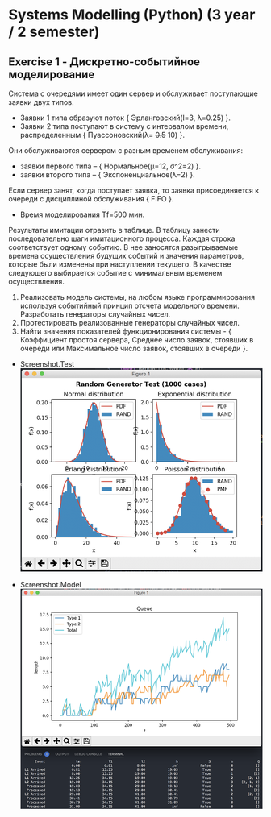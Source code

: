 # Systems Modelling (Python) (3 year / 2 semester)

## Exercise 1 - Дискретно-событийное моделирование

Система с очередями имеет один сервер и обслуживает поступающие заявки двух типов.
* Заявки 1 типа образуют поток { Эрланговский(l=3, λ=0.25) }.
* Заявки 2 типа поступают в систему с интервалом времени, распределенным { Пуассоновский(λ= ~~0.5~~ 10) }.

Они обслуживаются сервером с разным временем обслуживания:
* заявки первого типа – { Нормальное(μ=12, σ^2=2) }.
* заявки второго типа – { Экспоненциальное(λ=2) }.

Если сервер занят, когда поступает заявка, то заявка присоединяется к очереди с дисциплиной обслуживания { FIFO }.
* Время моделирования Tf=500 мин.

Результаты имитации отразить в таблице. В таблицу занести последовательно шаги имитационного процесса. Каждая строка соответствует одному событию. В нее заносятся разыгрываемые времена осуществления будущих событий и значения параметров, которые были изменены при наступлении текущего. В качестве следующего выбирается событие с минимальным временем осуществления.

1. Реализовать модель системы, на любом языке программирования используя событийный принцип отсчета модельного времени. Разработать генераторы случайных чисел.
1. Протестировать реализованные генераторы случайных чисел.
1. Найти значения показателей функционирования системы - { Коэффициент простоя сервера, Среднее число заявок, стоявших в очереди или Максимальное число заявок, стоявших в очереди }.

  
* Screenshot.Test
![Oops. Image was here](https://raw.githubusercontent.com/DV1X3R/tti-computer-science/master/III.%20Third%20Year/python-systems-modelling/screenshot.test.png)  
  
* Screenshot.Model
![Oops. Image was here](https://raw.githubusercontent.com/DV1X3R/tti-computer-science/master/III.%20Third%20Year/python-systems-modelling/screenshot.model.png)
